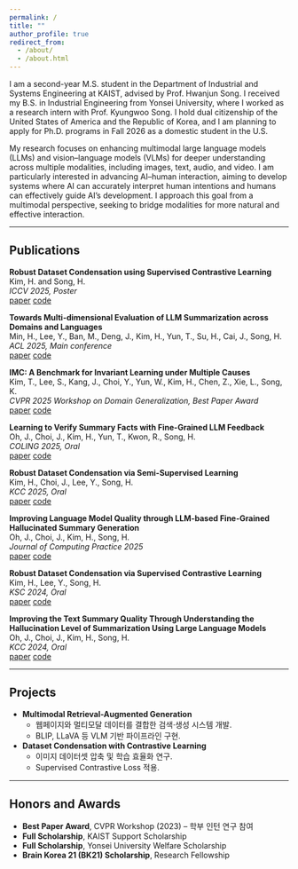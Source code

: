 ```yaml
---
permalink: /
title: ""
author_profile: true
redirect_from: 
  - /about/
  - /about.html
---
```


I am a second-year M.S. student in the Department of Industrial and Systems Engineering at KAIST, advised by Prof. Hwanjun Song. I received my B.S. in Industrial Engineering from Yonsei University, where I worked as a research intern with Prof. Kyungwoo Song. I hold dual citizenship of the United States of America and the Republic of Korea, and I am planning to apply for Ph.D. programs in Fall 2026 as a domestic student in the U.S.

My research focuses on enhancing multimodal large language models (LLMs) and vision–language models (VLMs) for deeper understanding across multiple modalities, including images, text, audio, and video. I am particularly interested in advancing AI–human interaction, aiming to develop systems where AI can accurately interpret human intentions and humans can effectively guide AI’s development. I approach this goal from a multimodal perspective, seeking to bridge modalities for more natural and effective interaction.

---

## Publications

**Robust Dataset Condensation using Supervised Contrastive Learning**  
Kim, H. and Song, H.  
*ICCV 2025, Poster*  
[paper](LINK_TO_PAPER) [code](LINK_TO_CODE)

**Towards Multi-dimensional Evaluation of LLM Summarization across Domains and Languages**  
Min, H., Lee, Y., Ban, M., Deng, J., Kim, H., Yun, T., Su, H., Cai, J., Song, H.  
*ACL 2025, Main conference*  
[paper](LINK_TO_PAPER) [code](LINK_TO_CODE)

**IMC: A Benchmark for Invariant Learning under Multiple Causes**  
Kim, T., Lee, S., Kang, J., Choi, Y., Yun, W., Kim, H., Chen, Z., Xie, L., Song, K.  
*CVPR 2025 Workshop on Domain Generalization, Best Paper Award*  
[paper](LINK_TO_PAPER) [code](LINK_TO_CODE)

**Learning to Verify Summary Facts with Fine-Grained LLM Feedback**  
Oh, J., Choi, J., Kim, H., Yun, T., Kwon, R., Song, H.  
*COLING 2025, Oral*  
[paper](LINK_TO_PAPER) [code](LINK_TO_CODE)

**Robust Dataset Condensation via Semi-Supervised Learning**  
Kim, H., Choi, J., Lee, Y., Song, H.  
*KCC 2025, Oral*  
[paper](LINK_TO_PAPER) [code](LINK_TO_CODE)

**Improving Language Model Quality through LLM-based Fine-Grained Hallucinated Summary Generation**  
Oh, J., Choi, J., Kim, H., Song, H.  
*Journal of Computing Practice 2025*  
[paper](LINK_TO_PAPER) [code](LINK_TO_CODE)

**Robust Dataset Condensation via Supervised Contrastive Learning**  
Kim, H., Lee, Y., Song, H.  
*KSC 2024, Oral*  
[paper](LINK_TO_PAPER) [code](LINK_TO_CODE)

**Improving the Text Summary Quality Through Understanding the Hallucination Level of Summarization Using Large Language Models**  
Oh, J., Choi, J., Kim, H., Song, H.  
*KCC 2024, Oral*  
[paper](LINK_TO_PAPER) [code](LINK_TO_CODE)

---

## Projects

- **Multimodal Retrieval-Augmented Generation**
  - 웹페이지와 멀티모달 데이터를 결합한 검색·생성 시스템 개발.
  - BLIP, LLaVA 등 VLM 기반 파이프라인 구현.
- **Dataset Condensation with Contrastive Learning**
  - 이미지 데이터셋 압축 및 학습 효율화 연구.
  - Supervised Contrastive Loss 적용.

---

## Honors and Awards

- **Best Paper Award**, CVPR Workshop (2023) – 학부 인턴 연구 참여
- **Full Scholarship**, KAIST Support Scholarship
- **Full Scholarship**, Yonsei University Welfare Scholarship
- **Brain Korea 21 (BK21) Scholarship**, Research Fellowship
